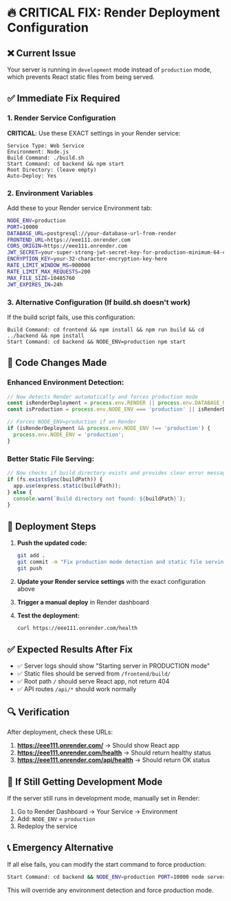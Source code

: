 # 🔥 CRITICAL FIX: Render Deployment Configuration

## ❌ **Current Issue**
Your server is running in `development` mode instead of `production` mode, which prevents React static files from being served.

## ✅ **Immediate Fix Required**

### 1. **Render Service Configuration**

**CRITICAL**: Use these EXACT settings in your Render service:

```
Service Type: Web Service
Environment: Node.js
Build Command: ./build.sh
Start Command: cd backend && npm start
Root Directory: (leave empty)
Auto-Deploy: Yes
```

### 2. **Environment Variables**

Add these to your Render service Environment tab:

```bash
NODE_ENV=production
PORT=10000
DATABASE_URL=postgresql://your-database-url-from-render
FRONTEND_URL=https://eee111.onrender.com
CORS_ORIGIN=https://eee111.onrender.com
JWT_SECRET=your-super-strong-jwt-secret-key-for-production-minimum-64-characters
ENCRYPTION_KEY=your-32-character-encryption-key-here
RATE_LIMIT_WINDOW_MS=900000
RATE_LIMIT_MAX_REQUESTS=200
MAX_FILE_SIZE=10485760
JWT_EXPIRES_IN=24h
```

### 3. **Alternative Configuration (If build.sh doesn't work)**

If the build script fails, use this configuration:

```
Build Command: cd frontend && npm install && npm run build && cd ../backend && npm install
Start Command: cd backend && NODE_ENV=production npm start
```

## 🔧 **Code Changes Made**

### Enhanced Environment Detection:
```javascript
// Now detects Render automatically and forces production mode
const isRenderDeployment = process.env.RENDER || process.env.DATABASE_URL?.includes('render') || process.env.PORT;
const isProduction = process.env.NODE_ENV === 'production' || isRenderDeployment;

// Forces NODE_ENV=production if on Render
if (isRenderDeployment && process.env.NODE_ENV !== 'production') {
  process.env.NODE_ENV = 'production';
}
```

### Better Static File Serving:
```javascript
// Now checks if build directory exists and provides clear error messages
if (fs.existsSync(buildPath)) {
  app.use(express.static(buildPath));
} else {
  console.warn(`Build directory not found: ${buildPath}`);
}
```

## 🚀 **Deployment Steps**

1. **Push the updated code:**
   ```bash
   git add .
   git commit -m "Fix production mode detection and static file serving"
   git push
   ```

2. **Update your Render service settings** with the exact configuration above

3. **Trigger a manual deploy** in Render dashboard

4. **Test the deployment:**
   ```bash
   curl https://eee111.onrender.com/health
   ```

## ✅ **Expected Results After Fix**

- ✅ Server logs should show "Starting server in PRODUCTION mode"
- ✅ Static files should be served from `/frontend/build/`
- ✅ Root path `/` should serve React app, not return 404
- ✅ API routes `/api/*` should work normally

## 🔍 **Verification**

After deployment, check these URLs:

1. **https://eee111.onrender.com/** → Should show React app
2. **https://eee111.onrender.com/health** → Should return healthy status
3. **https://eee111.onrender.com/api/health** → Should return OK status

## 🚨 **If Still Getting Development Mode**

If the server still runs in development mode, manually set in Render:

1. Go to Render Dashboard → Your Service → Environment
2. Add: `NODE_ENV` = `production`
3. Redeploy the service

## 📞 **Emergency Alternative**

If all else fails, you can modify the start command to force production:

```bash
Start Command: cd backend && NODE_ENV=production PORT=10000 node server.js
```

This will override any environment detection and force production mode.